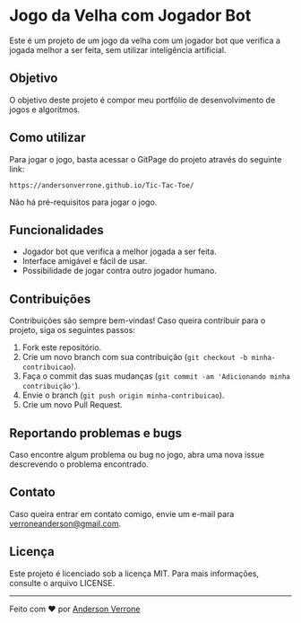 # Jogo da Velha com Jogador Bot

Este é um projeto de um jogo da velha com um jogador bot que verifica a jogada melhor a ser feita, sem utilizar inteligência artificial.

## Objetivo

O objetivo deste projeto é compor meu portfólio de desenvolvimento de jogos e algoritmos.

## Como utilizar

Para jogar o jogo, basta acessar o GitPage do projeto através do seguinte link:

`https://andersonverrone.github.io/Tic-Tac-Toe/`

Não há pré-requisitos para jogar o jogo.

## Funcionalidades

- Jogador bot que verifica a melhor jogada a ser feita.
- Interface amigável e fácil de usar.
- Possibilidade de jogar contra outro jogador humano.

## Contribuições

Contribuições são sempre bem-vindas! Caso queira contribuir para o projeto, siga os seguintes passos:

1. Fork este repositório.
2. Crie um novo branch com sua contribuição (`git checkout -b minha-contribuicao`).
3. Faça o commit das suas mudanças (`git commit -am 'Adicionando minha contribuição'`).
4. Envie o branch (`git push origin minha-contribuicao`).
5. Crie um novo Pull Request.

## Reportando problemas e bugs

Caso encontre algum problema ou bug no jogo, abra uma nova issue descrevendo o problema encontrado.

## Contato

Caso queira entrar em contato comigo, envie um e-mail para verroneanderson@gmail.com.

## Licença

Este projeto é licenciado sob a licença MIT. Para mais informações, consulte o arquivo LICENSE.

---

Feito com :heart: por [Anderson Verrone](https://github.com/AndersonVerrone)
